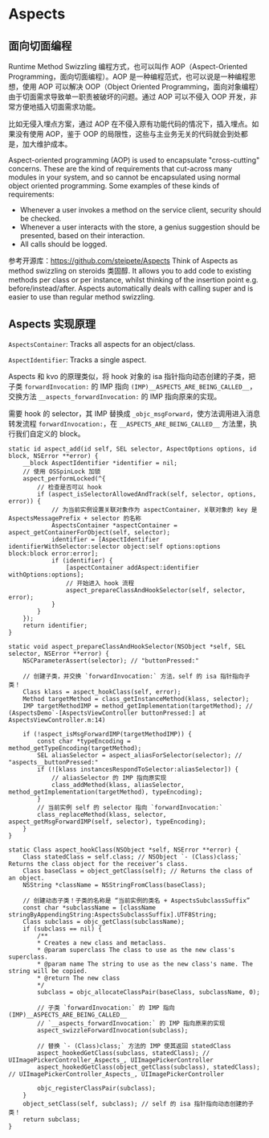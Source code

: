 # Aspects

## 面向切面编程

Runtime Method Swizzling 编程方式，也可以叫作 AOP（Aspect-Oriented Programming，面向切面编程）。AOP 是一种编程范式，也可以说是一种编程思想，使用 AOP 可以解决 OOP（Object Oriented Programming，面向对象编程）由于切面需求导致单一职责被破坏的问题。通过 AOP 可以不侵入 OOP 开发，非常方便地插入切面需求功能。

比如无侵入埋点方案，通过 AOP 在不侵入原有功能代码的情况下，插入埋点。如果没有使用 AOP，鉴于 OOP 的局限性，这些与主业务无关的代码就会到处都是，加大维护成本。

Aspect-oriented programming (AOP) is used to encapsulate "cross-cutting" concerns. These are the kind of requirements that cut-across many modules in your system, and so cannot be encapsulated using normal object oriented programming. Some examples of these kinds of requirements:

- Whenever a user invokes a method on the service client, security should be checked.
- Whenever a user interacts with the store, a genius suggestion should be presented, based on their interaction.
- All calls should be logged.

参考开源库：<https://github.com/steipete/Aspects> Think of Aspects as method swizzling on steroids 类固醇. It allows you to add code to existing methods per class or per instance, whilst thinking of the insertion point e.g. before/instead/after. Aspects automatically deals with calling super and is easier to use than regular method swizzling.

## Aspects 实现原理

`AspectsContainer`: Tracks all aspects for an object/class.

`AspectIdentifier`: Tracks a single aspect.

Aspects 和 kvo 的原理类似，将 hook 对象的 isa 指针指向动态创建的子类，把子类 `forwardInvocation:` 的 IMP 指向 `(IMP)__ASPECTS_ARE_BEING_CALLED__`，交换方法 `__aspects_forwardInvocation:` 的 IMP 指向原来的实现。

需要 hook 的 selector，其 IMP 替换成 `_objc_msgForward`，使方法调用进入消息转发流程 `forwardInvocation:`，在 `__ASPECTS_ARE_BEING_CALLED__` 方法里，执行我们自定义的 block。

```objc
static id aspect_add(id self, SEL selector, AspectOptions options, id block, NSError **error) {
    __block AspectIdentifier *identifier = nil;
    // 使用 OSSpinLock 加锁
    aspect_performLocked(^{
        // 检查是否可以 hook
        if (aspect_isSelectorAllowedAndTrack(self, selector, options, error)) {
            // 为当前实例设置关联对象作为 aspectContainer，关联对象的 key 是 AspectsMessagePrefix + selector 的名称
            AspectsContainer *aspectContainer = aspect_getContainerForObject(self, selector);
            identifier = [AspectIdentifier identifierWithSelector:selector object:self options:options block:block error:error];
            if (identifier) {
                [aspectContainer addAspect:identifier withOptions:options];
                // 开始进入 hook 流程
                aspect_prepareClassAndHookSelector(self, selector, error);
            }
        }
    });
    return identifier;
}

static void aspect_prepareClassAndHookSelector(NSObject *self, SEL selector, NSError **error) {
    NSCParameterAssert(selector); // "buttonPressed:"

    // 创建子类，并交换 `forwardInvocation:` 方法，self 的 isa 指针指向子类！
    Class klass = aspect_hookClass(self, error);
    Method targetMethod = class_getInstanceMethod(klass, selector);
    IMP targetMethodIMP = method_getImplementation(targetMethod); // (AspectsDemo`-[AspectsViewController buttonPressed:] at AspectsViewController.m:14)

    if (!aspect_isMsgForwardIMP(targetMethodIMP)) {
        const char *typeEncoding = method_getTypeEncoding(targetMethod);
        SEL aliasSelector = aspect_aliasForSelector(selector); // "aspects__buttonPressed:"
        if (![klass instancesRespondToSelector:aliasSelector]) {
            // aliasSelector 的 IMP 指向原实现
            class_addMethod(klass, aliasSelector, method_getImplementation(targetMethod), typeEncoding);
        }
        // 当前实例 self 的 selector 指向 `forwardInvocation:`
        class_replaceMethod(klass, selector, aspect_getMsgForwardIMP(self, selector), typeEncoding);
    }
}

static Class aspect_hookClass(NSObject *self, NSError **error) {
    Class statedClass = self.class; // NSObject `- (Class)class;` Returns the class object for the receiver’s class.
    Class baseClass = object_getClass(self); // Returns the class of an object.
    NSString *className = NSStringFromClass(baseClass);

    // 创建动态子类！子类的名称是 “当前实例的类名 + AspectsSubclassSuffix”
    const char *subclassName = [className stringByAppendingString:AspectsSubclassSuffix].UTF8String;
    Class subclass = objc_getClass(subclassName);
    if (subclass == nil) {
        /**
        * Creates a new class and metaclass.
        * @param superclass The class to use as the new class's superclass.
        * @param name The string to use as the new class's name. The string will be copied.
        * @return The new class
        */
        subclass = objc_allocateClassPair(baseClass, subclassName, 0);

        // 子类 `forwardInvocation:` 的 IMP 指向 (IMP)__ASPECTS_ARE_BEING_CALLED__
        // `__aspects_forwardInvocation:` 的 IMP 指向原来的实现
        aspect_swizzleForwardInvocation(subclass);

        // 替换 `- (Class)class;` 方法的 IMP 使其返回 statedClass
        aspect_hookedGetClass(subclass, statedClass); // UIImagePickerController_Aspects_, UIImagePickerController
        aspect_hookedGetClass(object_getClass(subclass), statedClass); // UIImagePickerController_Aspects_, UIImagePickerController

        objc_registerClassPair(subclass);
    }
    object_setClass(self, subclass); // self 的 isa 指针指向动态创建的子类！
    return subclass;
}
```

